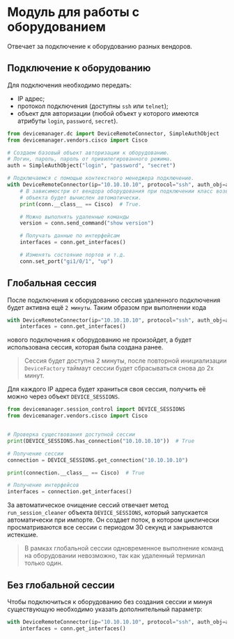 
# Модуль для работы с оборудованием


Отвечает за подключение к оборудованию разных вендоров.


## Подключение к оборудованию

Для подключения необходимо передать:
- IP адрес;
- протокол подключения (доступны `ssh` или `telnet`);
- объект для авторизации (любой объект у которого имеются атрибуты `login`, `password`, `secret`).

```python
from devicemanager.dc import DeviceRemoteConnector, SimpleAuthObject
from devicemanager.vendors.cisco import Cisco

# Создаем базовый объект авторизации к оборудованию.
# Логин, пароль, пароль от привилегированного режима.
auth = SimpleAuthObject("login", "password", "secret")

# Подключаемся с помощью контекстного менеджера подключение.
with DeviceRemoteConnector(ip="10.10.10.10", protocol="ssh", auth_obj=auth) as conn:
    # В зависимостри от вендора оборудования при подключении класс возвращаемого
    # объекта будет вычислен автоматически.
    print(conn.__class__ == Cisco)  # True.

    # Можно выполнять удаленные команды
    version = conn.send_command("show version")

    # Получать данные по интерфейсам
    interfaces = conn.get_interfaces()

    # Изменять состояние портов и т.д.
    conn.set_port("gi1/0/1", "up")
```

## Глобальная сессия

После подключения к оборудованию сессия удаленного подключения будет активна ещё `2 минуты`. Таким образом при выполнении кода

```python
with DeviceRemoteConnector(ip="10.10.10.10", protocol="ssh", auth_obj=auth) as conn:
	interfaces = conn.get_interfaces()
```

нового подключения к оборудованию не произойдет, а будет использована сессия, которая была создана ранее.

> Сессия будет доступна 2 минуты, после повторной инициализации `DeviceFactory` таймаут сессии будет сбрасываться снова до 2х минут.

Для каждого IP адреса будет храниться своя сессия, получить её можно через объект  `DEVICE_SESSIONS`.

```python
from devicemanager.session_control import DEVICE_SESSIONS
from devicemanager.vendors.cisco import Cisco


# Проверка существования доступной сессии
print(DEVICE_SESSIONS.has_connection("10.10.10.10"))  # True

# Получение сессии
connection = DEVICE_SESSIONS.get_connection("10.10.10.10")

print(connection.__class__ == Cisco)  # True

# Получение интерфейсов
interfaces = connection.get_interfaces()
```

За автоматическое очищение сессий отвечает метод `run_session_cleaner` объекта `DEVICE_SESSIONS`, который запускается автоматически при импорте. Он создает поток, в котором циклически просматриваются все сессии с периодом 30 секунд и закрываются истекшие.

> В рамках глобальной сессии одновременное выполнение команд на оборудовании невозможно, так как удаленный терминал только один.

## Без глобальной сессии

Чтобы подключиться к оборудованию без создания сессии и минуя существующую необходимо указать дополнительный параметр:

```python
with DeviceRemoteConnector(ip="10.10.10.10", protocol="ssh", auth_obj=auth, make_session_global=False) as conn:
	interfaces = conn.get_interfaces()
```
